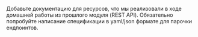 Добавьте документацию для ресурсов, что мы реализовали в ходе домашней работы из прошлого модуля (REST API). Обязательно попробуйте написание спецификации в yaml/json формате для парочки ендпоинтов.